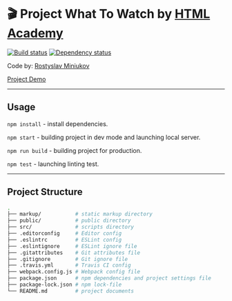 # :clapper: Project What To Watch by [HTML Academy](https://htmlacademy.ru)

[![Build status][travis-image]][travis-url] [![Dependency status][dependency-image]][dependency-url]

Code by: [Rostyslav Miniukov](https://github.com/embyth/)

[Project Demo](https://embyth.github.io/)

---

## Usage

`npm install` - install dependencies.

`npm start` - building project in dev mode and launching local server.

`npm run build` - building project for production.

`npm test` - launching linting test.

---

## Project Structure

```bash
.
├── markup/           # static markup directory
├── public/           # public directory
├── src/              # scripts directory
├── .editorconfig     # Editor config
├── .eslintrc         # ESLint config
├── .eslintignore     # ESLint ignore file
├── .gitattributes    # Git attributes file
├── .gitignore        # Git ignore file
├── .travis.yml       # Travis CI config
├── webpack.config.js # Webpack config file
├── package.json      # npm dependencies and project settings file
├── package-lock.json # npm lock-file
└── README.md         # project documents
```

[travis-image]: https://travis-ci.org/embyth/what-to-watch.svg?branch=master
[travis-url]: https://travis-ci.org/embyth/what-to-watch
[dependency-image]: https://david-dm.org/embyth/what-to-watch/dev-status.svg?style=flat-square
[dependency-url]: https://david-dm.org/embyth/what-to-watch?type=dev
